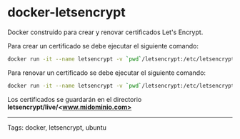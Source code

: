# docker-letsencrypt
Docker construido para crear y renovar certificados Let's Encrypt.

Para crear un certificado se debe ejecutar el siguiente comando:
```bash
docker run -it --name letsencrypt -v `pwd`/letsencrypt:/etc/letsencrypt jarfernandez/letsencrypt ./certbot-auto certonly --force-renew -a manual -d <www.midominio.com> -d <midominio.com>
```

Para renovar un certificado se debe ejecutar el siguiente comando:
```bash
docker run -it --name letsencrypt -v `pwd`/letsencrypt:/etc/letsencrypt jarfernandez/letsencrypt ./certbot-auto renew
```

Los certificados se guardarán en el directorio **letsencrypt/live/<www.midominio.com>**

---

Tags: docker, letsencrypt, ubuntu
